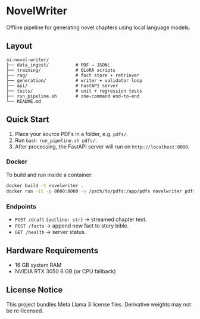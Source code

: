 # NovelWriter

Offline pipeline for generating novel chapters using local language models.

## Layout
```
ai-novel-writer/
├── data_ingest/          # PDF → JSONL
├── training/             # QLoRA scripts
├── rag/                  # fact store + retriever
├── generation/           # writer + validator loop
├── api/                  # FastAPI server
├── tests/                # unit + regression tests
├── run_pipeline.sh       # one-command end-to-end
└── README.md
```

## Quick Start
1. Place your source PDFs in a folder, e.g. `pdfs/`.
2. Run `bash run_pipeline.sh pdfs/`.
3. After processing, the FastAPI server will run on `http://localhost:8000`.

### Docker
To build and run inside a container:
```bash
docker build -t novelwriter .
docker run -it -p 8000:8000 -v /path/to/pdfs:/app/pdfs novelwriter pdfs/
```

### Endpoints
- `POST /draft` `{outline: str}` → streamed chapter text.
- `POST /facts` → append new fact to story bible.
- `GET /health` → server status.

## Hardware Requirements
- 16 GB system RAM
- NVIDIA RTX 3050 6 GB (or CPU fallback)

## License Notice
This project bundles Meta Llama 3 license files. Derivative weights may not be re-licensed.
